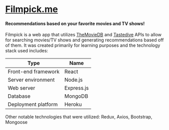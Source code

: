 # [Filmpick.me](filmpick.me)
#### Recommendations based on your favorite movies and TV shows!

Filmpick is a web app that utilizes [TheMovieDB](https://www.themoviedb.org/) and [Tastedive](https://tastedive.com/) APIs to allow for searching movies/TV shows and generating recommendations based off of them. It was created primarily for learning purposes and the technology stack used includes:

| Type | Name |
|---|---|
| Front-end framework | React |
| Server environment | Node.js |
| Web server | Express.js |
| Database | MongoDB
| Deployment platform | Heroku

Other notable technologies that were utilized: Redux, Axios, Bootstrap, Mongoose
